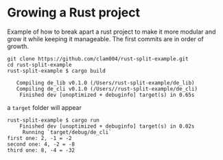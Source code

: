 # Growing a Rust project

Example of how to break apart a rust project to make it more modular and grow it while keeping it manageable. The first commits are in order of growth.

```
git clone https://github.com/clam004/rust-split-example.git
cd rust-split-example
rust-split-example $ cargo build
```

```
   Compiling de_lib v0.1.0 (/Users/rust-split-example/de_lib)
   Compiling de_cli v0.1.0 (/Users//rust-split-example/de_cli)
    Finished dev [unoptimized + debuginfo] target(s) in 0.65s
```

a `target` folder will appear

```
rust-split-example $ cargo run
    Finished dev [unoptimized + debuginfo] target(s) in 0.02s
     Running `target/debug/de_cli`
first one: 2, -1 = -2
second one: 4, -2 = -8
third one: 8, -4 = -32
```





